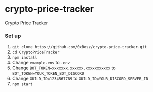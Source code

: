 # crypto-price-tracker
Crypto Price Tracker

### Set up
1. `git clone https://github.com/0xBosz/crypto-price-tracker.git` 
2. `cd CryptoPriceTracker`
3. `npm install`
4. Change `example.env` to `.env`
5. Change `BOT_TOKEN=xxxxxxx.xxxxxx.xxxxxxxxxxx` to `BOT_TOKEN=YOUR_TOKEN_BOT_DISCORD`
6. Change `GUILD_ID=1234567789` to `GUILD_ID=YOUR_DISCORD_SERVER_ID`
8. `npm start`
